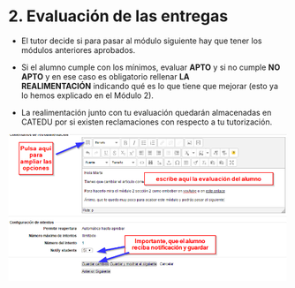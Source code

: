 
# 2. Evaluación de las entregas

* El tutor decide si para pasar al módulo siguiente hay que tener los módulos anteriores aprobados.

* Si el alumno cumple con los mínimos, evaluar **APTO** y si no cumple **NO APTO** y en ese caso es obligatorio rellenar **LA REALIMENTACIÓN** indicando qué es lo que tiene que mejorar (esto ya lo hemos explicado en el Módulo 2).

* La realimentación junto con tu evaluación quedarán almacenadas en CATEDU por si existen reclamaciones con respecto a tu tutorización.

![](img/evaluacionentregas-2.png)